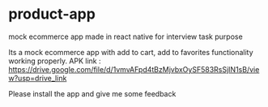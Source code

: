 # product-app
mock ecommerce app made in react native for interview task purpose

Its a mock ecommerce app with add to cart, add to favorites functionality working properly.
APK link : https://drive.google.com/file/d/1vmvAFpd4tBzMjvbxOySF583RsSjIN1sB/view?usp=drive_link

Please install the app and give me some feedback
